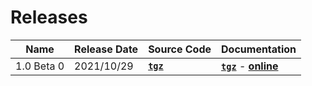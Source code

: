 # Releases

| Name | Release Date | Source Code | Documentation |
|-|-|-|-|
| 1.0 Beta 0 | 2021/10/29 | **[`tgz`](https://mooreio.com/packages/uvma_clk.tgz)** | **[`tgz`]()** - **[online]()** |

